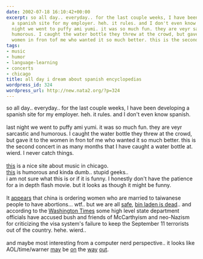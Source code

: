```yaml
---
date: 2002-07-18 16:10:42+00:00
excerpt: so all day.. everyday.. for the last couple weeks, I have been developing
  a spanish site for my employer. heh. it rules. and I don't even know spanish.last
  night we went to puffy ami yumi. it was so much fun. they are veyr sarcastic and
  humorous. I caught the water bottle they threw at the crowd, but gave it to the
  women in fron tof me who wanted it so much better. this is the second c...
tags:
- music
- humor
- language-learning
- concerts
- chicago
title: all day i dream about spanish encyclopedias
wordpress_id: 324
wordpress_url: http://new.nata2.org/?p=324
---
```


so all day.. everyday.. for the last couple weeks, I have been developing a spanish site for my employer. heh. it rules. and I don't even know spanish.<br/><br/>last night we went to puffy ami yumi. it was so much fun. they are veyr sarcastic and humorous. I caught the water bottle they threw at the crowd, but gave it to the women in fron tof me who wanted it so much better. this is the second concert in as many months that I have caught a water bottle at. wierd. I never catch things. <br/><br/><a href=" http://chicagomodular.com">this</a> is a nice site about music in chicago. <br/><a href="http://www.geeklife.com/article.aspx?articleid=239&CommentCount=4">this</a> is humorous and kinda dumb.. stupid geeks.. <br/>i am not sure what <a herf="http://www.fractalcow.com/rex/high.html">this</a> is or if it is funny. I honestly don't have the patience for a in depth flash movie. but it looks as though it might be funny.<br/><br/>It <a href="http://www.taipeitimes.com/news/2002/07/18/story/0000148688">appears</a> that china is ordering women who are married to taiwanese people to have abortions... wtf.. but we are all <a href="http://rense.com/general27/124.htm">safe</a>, <a href="http://story.news.yahoo.com/news?tmpl=story2&cid=542&u=/ap/20020717/ap_on_go_ca_st_pe/attacks_bin_laden_3&printer=1">bin laden is dead</a>.. and according to the <a href="http://www.washtimes.com">Washington Times</a> some high level state department officials have accused bush and friends of McCarthyism and neo-Nazism for criticizing the visa system's failure to keep the September 11 terrorists out of the country. hehe. wierd..<br/><br/>and maybe most interesting from a computer nerd perspective.. it looks like AOL/time/warner <a href="http://www.msnbc.com/news/782078.asp?0si=-">may</a> be <a href="http://www.washingtonpost.com/wp-dyn/articles/A21667-2002Jul17.html">on</a> the <a href="http://www.nypost.com/business/52767.htm">way</a> <a href="http://finance.yahoo.com/q?s=aol&d=c">out</a>.